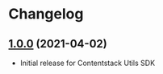 # Changelog

## [1.0.0](https://github.com/contentstack/contentstack-utils-ruby/tree/v1.0.0) (2021-04-02)
  - Initial release for Contentstack Utils SDK
